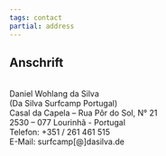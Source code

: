 ```yaml
---
tags: contact
partial: address
---
```


## Anschrift

<div style="white-space: pre;">
Daniel Wohlang da Silva
(Da Silva Surfcamp Portugal)
Casal da Capela – Rua Pôr do Sol, N° 21
2530 – 077 Lourinhã - Portugal
Telefon: +351 / 261 461 515
E-Mail: surfcamp[@]dasilva.de
</div>

